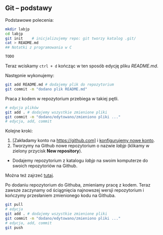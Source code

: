 ## Git – podstawy

Podstawowe polecenia:

```bash
mkdir labjp
cd labjp
git init    # inicjalizujemy repo: git tworzy katalog .git/
cat > README.md
## Notatki z programowania w C

TODO
```
Teraz wciskamy `ctrl + d` kończąc w ten sposób edycję pliku _README.md_.

Następnie wykonujemy:

```bash
git add README.md # dodajemy plik do repozytorium
git commit -m "dodano plik README.md"
```

Praca z kodem w repozytorium przebiega w takiej pętli.

```bash
# edycja plików
git add . # dodajemy wszystkie zmienione pliki
git commit -m "dodano/edytowano/zmieniono pliki ..."
# edycja, add, commit
```

Kolejne kroki:

1. [Zakładamy konto na https://github.com]
  i [konfigurujemy nowe konto](https://git-scm.com/book/en/v2/GitHub-Account-Setup-and-Configuration).
1. Tworzymy na Github nowe repozytorium o nazwie _labjp_
  (klikamy w zielony przycisk **New repository**).
  - Dodajemy repozytorium z katalogu _labjp_ na swoim komputerze
    do swoich repozytoriów na Github.

Można też zajrzeć [tutaj](https://www.learnenough.com/git-tutorial#sec-sharing).

Po dodaniu repozytorium do Githuba, zmieniamy pracę z kodem.
Teraz zawsze zaczynamy od ściągnięcia najnowszej wersji repozytorium
i kończymy przesłaniem zmienionego kodu na Githuba.

```bash
git pull
# edycja
git add . # dodajemy wszystkie zmienione pliki
git commit -m "dodano/edytowano/zmieniono pliki ..."
# edycja, add, commit
git push
```
